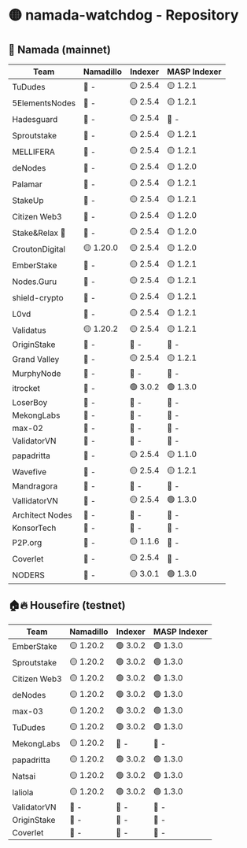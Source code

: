 # 🟡 namada-watchdog - Repository

## 🚀 Namada (mainnet)

| Team | Namadillo | Indexer | MASP Indexer |
|-|-|-|-|
| TuDudes | 🔴 - | 🟡 2.5.4 | 🟡 1.2.1 |
| 5ElementsNodes | 🔴 - | 🟡 2.5.4 | 🟡 1.2.1 |
| Hadesguard | 🔴 - | 🟡 2.5.4 | 🔴 - |
| Sproutstake | 🔴 - | 🟡 2.5.4 | 🟡 1.2.1 |
| MELLIFERA | 🔴 - | 🟡 2.5.4 | 🟡 1.2.1 |
| deNodes | 🔴 - | 🟡 2.5.4 | 🟡 1.2.0 |
| Palamar | 🔴 - | 🟡 2.5.4 | 🟡 1.2.1 |
| StakeUp | 🔴 - | 🟡 2.5.4 | 🟡 1.2.1 |
| Citizen Web3 | 🔴 - | 🟡 2.5.4 | 🟡 1.2.0 |
| Stake&Relax 🦥 | 🔴 - | 🟡 2.5.4 | 🟡 1.2.0 |
| CroutonDigital | 🟡 1.20.0 | 🟡 2.5.4 | 🟡 1.2.0 |
| EmberStake | 🔴 - | 🟡 2.5.4 | 🟡 1.2.1 |
| Nodes.Guru | 🔴 - | 🟡 2.5.4 | 🟡 1.2.1 |
| shield-crypto | 🔴 - | 🟡 2.5.4 | 🟡 1.2.1 |
| L0vd | 🔴 - | 🟡 2.5.4 | 🟡 1.2.1 |
| Validatus | 🟡 1.20.2 | 🟡 2.5.4 | 🟡 1.2.1 |
| OriginStake | 🔴 - | 🔴 - | 🔴 - |
| Grand Valley | 🔴 - | 🟡 2.5.4 | 🟡 1.2.1 |
| MurphyNode | 🔴 - | 🔴 - | 🔴 - |
| itrocket | 🔴 - | 🟢 3.0.2 | 🟢 1.3.0 |
| LoserBoy | 🔴 - | 🔴 - | 🔴 - |
| MekongLabs | 🔴 - | 🔴 - | 🔴 - |
| max-02 | 🔴 - | 🔴 - | 🔴 - |
| ValidatorVN | 🔴 - | 🔴 - | 🔴 - |
| papadritta | 🔴 - | 🟡 2.5.4 | 🟡 1.1.0 |
| Wavefive | 🔴 - | 🟡 2.5.4 | 🟡 1.2.1 |
| Mandragora | 🔴 - | 🔴 - | 🔴 - |
| VallidatorVN | 🔴 - | 🟡 2.5.4 | 🟢 1.3.0 |
| Architect Nodes | 🔴 - | 🔴 - | 🔴 - |
| KonsorTech | 🔴 - | 🔴 - | 🔴 - |
| P2P.org | 🔴 - | 🟡 1.1.6 | 🔴 - |
| Coverlet | 🔴 - | 🟡 2.5.4 | 🔴 - |
| NODERS | 🔴 - | 🟡 3.0.1 | 🟢 1.3.0 |

## 🏠🔥 Housefire (testnet)

| Team | Namadillo | Indexer | MASP Indexer |
|-|-|-|-|
| EmberStake | 🟡 1.20.2 | 🟢 3.0.2 | 🟢 1.3.0 |
| Sproutstake | 🟡 1.20.2 | 🟢 3.0.2 | 🟢 1.3.0 |
| Citizen Web3 | 🟡 1.20.2 | 🟢 3.0.2 | 🟢 1.3.0 |
| deNodes | 🟡 1.20.2 | 🟢 3.0.2 | 🟢 1.3.0 |
| max-03 | 🟡 1.20.2 | 🟢 3.0.2 | 🟢 1.3.0 |
| TuDudes | 🟡 1.20.2 | 🟢 3.0.2 | 🟢 1.3.0 |
| MekongLabs | 🟡 1.20.2 | 🔴 - | 🔴 - |
| papadritta | 🟡 1.20.2 | 🟢 3.0.2 | 🟢 1.3.0 |
| Natsai | 🟡 1.20.2 | 🟢 3.0.2 | 🟢 1.3.0 |
| laliola | 🟡 1.20.2 | 🟢 3.0.2 | 🟢 1.3.0 |
| ValidatorVN | 🔴 - | 🔴 - | 🔴 - |
| OriginStake | 🔴 - | 🔴 - | 🔴 - |
| Coverlet | 🔴 - | 🔴 - | 🔴 - |


